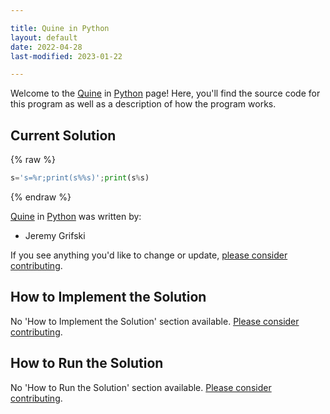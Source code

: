 ```yaml
---

title: Quine in Python
layout: default
date: 2022-04-28
last-modified: 2023-01-22

---
```


Welcome to the [Quine](https://sampleprograms.io/projects/quine) in [Python](https://sampleprograms.io/languages/python) page! Here, you'll find the source code for this program as well as a description of how the program works.

## Current Solution

{% raw %}

```python
s='s=%r;print(s%%s)';print(s%s)
```

{% endraw %}

[Quine](https://sampleprograms.io/projects/quine) in [Python](https://sampleprograms.io/languages/python) was written by:

- Jeremy Grifski

If you see anything you'd like to change or update, [please consider contributing](https://github.com/TheRenegadeCoder/sample-programs).

## How to Implement the Solution

No 'How to Implement the Solution' section available. [Please consider contributing](https://github.com/TheRenegadeCoder/sample-programs-website).

## How to Run the Solution

No 'How to Run the Solution' section available. [Please consider contributing](https://github.com/TheRenegadeCoder/sample-programs-website).